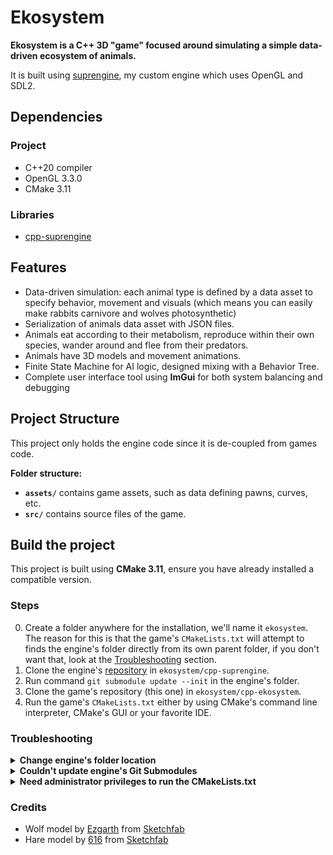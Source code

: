 # Ekosystem
**Ekosystem is a C++ 3D "game" focused around simulating a simple data-driven ecosystem of animals.**

It is built using [suprengine](https://github.com/arkaht/cpp-suprengine), my custom engine which uses OpenGL and SDL2.

## Dependencies
### Project
+ C++20 compiler
+ OpenGL 3.3.0
+ CMake 3.11

### Libraries
+ [cpp-suprengine](https://github.com/arkaht/cpp-suprengine)

## Features
+ Data-driven simulation: each animal type is defined by a data asset to specify behavior, movement and visuals (which means you can easily make rabbits carnivore and wolves photosynthetic)
+ Serialization of animals data asset with JSON files.
+ Animals eat according to their metabolism, reproduce within their own species, wander around and flee from their predators.
+ Animals have 3D models and movement animations.
+ Finite State Machine for AI logic, designed mixing with a Behavior Tree.
+ Complete user interface tool using **ImGui** for both system balancing and debugging

## Project Structure
This project only holds the engine code since it is de-coupled from games code.

**Folder structure:**
+ **`assets/`** contains game assets, such as data defining pawns, curves, etc.
+ **`src/`** contains source files of the game.

## Build the project
This project is built using **CMake 3.11**, ensure you have already installed a compatible version.

### Steps
0. Create a folder anywhere for the installation, we'll name it `ekosystem`. The reason for this is that the game's `CMakeLists.txt` will attempt to finds the engine's folder directly from its own parent folder, if you don't want that, look at the [Troubleshooting](#troubleshooting) section.
1. Clone the engine's [repository](https://github.com/arkaht/cpp-suprengine) in `ekosystem/cpp-suprengine`.
2. Run command `git submodule update --init` in the engine's folder.
3. Clone the game's repository (this one) in `ekosystem/cpp-ekosystem`.
4. Run the game's `CMakeLists.txt` either by using CMake's command line interpreter, CMake's GUI or your favorite IDE.

### Troubleshooting

<details><summary><b>Change engine's folder location</b></summary>

If for some reasons you want to move the engine's or game's folder apart from each other,
you can configure the location of the engine using the CMake variable `SUPRENGINE_PATH`.

Using command line:
```cmd
cd build
cmake .. -DSUPRENGINE_PATH=C:/Path/To/Engine/
```

You can also use **cmake-gui** to change this variable.
</details>

<details><summary><b>Couldn't update engine's Git Submodules</b></summary>

If running the git submodule update command didn't work for any reasons, replace the folder `libs/curve-x` by cloning [arkaht/cpp-curve-x](https://github.com/arkaht/cpp-curve-x).
</details>

<details><summary><b>Need administrator privileges to run the CMakeLists.txt</b></summary>

I'm using symbolic links to avoid having to copy the assets folder each time I compile. The problem is that on Windows, the symlink command requires administrator privileges. To resolve that, you can either:
+ Enable Windows developper mode (not recommended).
+ Run your IDE or CLI with administrator privileges.
+ Edit the `CMakeLists.txt` by replacing `suprengine_symlink_assets` with `suprengine_copy_assets`
</details>

### Credits
+ Wolf model by [Ezgarth](https://sketchfab.com/Ezgarth) from [Sketchfab](https://skfb.ly/698Sv)
+ Hare model by [616](https://sketchfab.com/Hangry_Cat) from [Sketchfab](https://skfb.ly/o9PB6)